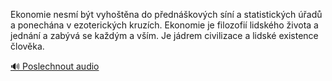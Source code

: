 
Ekonomie nesmí být vyhoštěna do přednáškových síní a statistických úřadů a ponechána v ezoterických kruzích. Ekonomie je filozofií lidského života a jednání a zabývá se každým a vším. Je jádrem civilizace a lidské existence člověka.

[🔊 Poslechnout audio](/data/7-paragraphs/audio/chapter_169/para_004-Ekonomie-nesm-bt-vyhotna-do-pednkovch-sn.mp3)
